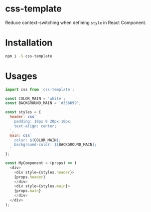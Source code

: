 # css-template
Reduce context-switching when defining `style` in React Component.

# Installation

```bash
npm i -S css-template
```

# Usages

```js
import css from 'css-template';

const COLOR_MAIN = 'white';
const BACKGROUND_MAIN = '#336699';

const styles = {
  header: css`
    padding: 10px 0 20px 10px;
    text-align: center;
  `,
  main: css`
    color: ${COLOR_MAIN};
    background-color: ${BACKGROUND_MAIN};
  `
};

const MyComponent = (props) => (
  <div>
    <div style={styles.header}>
    {props.header}
    </div>
    <div style={styles.main}>
    {props.main}
    </div>
  </div>
);
```
